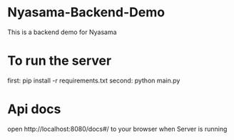 # Nyasama-Backend-Demo
 This is a backend demo for Nyasama

# To run the server
 first: pip install -r requirements.txt
 second: python main.py

# Api docs
 open http://localhost:8080/docs#/ to your browser when Server is running
